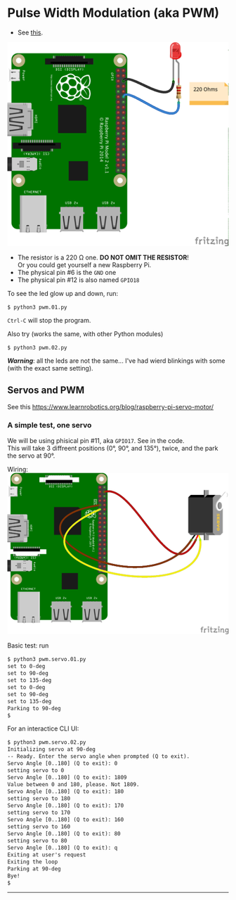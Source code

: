 # Pulse Width Modulation (aka PWM)

- See [this](https://passe-coque.com/admin/sql/index.html).

![Schema](./RasPi.led.png)

- The resistor is a 220 &Omega; one. **DO NOT OMIT THE RESISTOR**!   
Or you could get yourself a new Raspberry Pi.
- The physical pin #6 is the `GND` one
- The physical pin #12 is also named `GPIO18`

To see the led glow up and down, run:
```
$ python3 pwm.01.py
```
`Ctrl-C` will stop the program.

Also try (works the same, with other Python modules)
```
$ python3 pwm.02.py
```

**_Warning_**: all the leds are not the same... I've had wierd blinkings with some (with the exact same setting).

## Servos and PWM
See this <https://www.learnrobotics.org/blog/raspberry-pi-servo-motor/>  

### A simple test, one servo
We will be using phisical pin #11, aka `GPIO17`. See in the code.  
This will take 3 diffreent positions (0&deg;, 90&deg;, and 135&deg;), twice, and the park the servo at 90&deg;.

Wiring:  
![With servo](./RPi.servo.PWM_bb.png)

Basic test: run 
```
$ python3 pwm.servo.01.py
set to 0-deg
set to 90-deg
set to 135-deg
set to 0-deg
set to 90-deg
set to 135-deg
Parking to 90-deg
$ 
```

For an interactice CLI UI:
```
$ python3 pwm.servo.02.py 
Initializing servo at 90-deg
-- Ready. Enter the servo angle when prompted (Q to exit).
Servo Angle [0..180] (Q to exit): 0
setting servo to 0
Servo Angle [0..180] (Q to exit): 1809
Value between 0 and 180, please. Not 1809.
Servo Angle [0..180] (Q to exit): 180
setting servo to 180
Servo Angle [0..180] (Q to exit): 170
setting servo to 170
Servo Angle [0..180] (Q to exit): 160
setting servo to 160
Servo Angle [0..180] (Q to exit): 80
setting servo to 80
Servo Angle [0..180] (Q to exit): q
Exiting at user's request
Exiting the loop
Parking at 90-deg
Bye!
$
```

---
